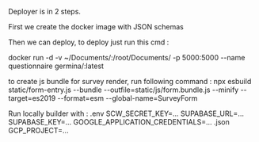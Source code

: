 Deployer is in 2 steps. 


First we create the docker image with JSON schemas

Then we can deploy, to deploy just run this cmd : 

docker run -d -v ~/Documents/<qid>:/root/Documents/<qid> -p 5000:5000 --name questionnaire germina/<qid>:latest

to create js bundle for survey render, run following command : 
npx esbuild static/form-entry.js   --bundle   --outfile=static/js/form.bundle.js   --minify   --target=es2019   --format=esm   --global-name=SurveyForm


Run locally builder with : 
.env 
SCW_SECRET_KEY=...
SUPABASE_URL=...
SUPABASE_KEY=...
GOOGLE_APPLICATION_CREDENTIALS=... .json
GCP_PROJECT=...
